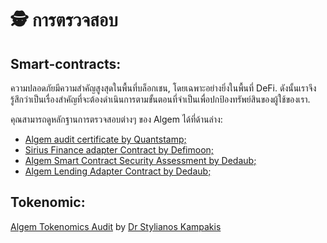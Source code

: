 # 🕵 การตรวจสอบ

## Smart-contracts:&#x20;

ความปลอดภัยมีความสำคัญสูงสุดในพื้นที่บล็อกเชน, โดยเฉพาะอย่างยิ่งในพื้นที่ DeFi. ดังนั้นเราจึงรู้สึกว่าเป็นเรื่องสำคัญที่จะต้องดำเนินการตามขั้นตอนที่จำเป็นเพื่อปกป้องทรัพย์สินของผู้ใช้ของเรา.

คุณสามารถดูหลักฐานการตรวจสอบต่างๆ ของ Algem ได้ที่ด้านล่าง:

* [Algem audit certificate by Quantstamp;](https://github.com/AlgemDeFi/audits/blob/main/AlgemQuantstampCertifacate.png)
* [Sirius Finance adapter Contract by Defimoon;](https://github.com/AlgemDeFi/audits/blob/main/SiriusHandler\_reAuditReport.pdf)
* [Algem Smart Contract Security Assessment by Dedaub;](https://github.com/AlgemDeFi/audits/blob/main/Algem%20Smart%20Contract%20Security%20Assessment%20-%2026%20Jan%202023.pdf)
* [Algem Lending Adapter Contract by Dedaub;](https://github.com/AlgemDeFi/audits/blob/main/Algem%20Audit%20Lending%20Adapter%20-%20Dedaub.pdf)

## Tokenomic:

[Algem Tokenomics Audit](https://github.com/AlgemDeFi/audits/blob/main/Algem%20Tokenomics%20Audit.pdf) by [Dr Stylianos Kampakis](https://uk.linkedin.com/in/dr-stylianos-kampakis)
